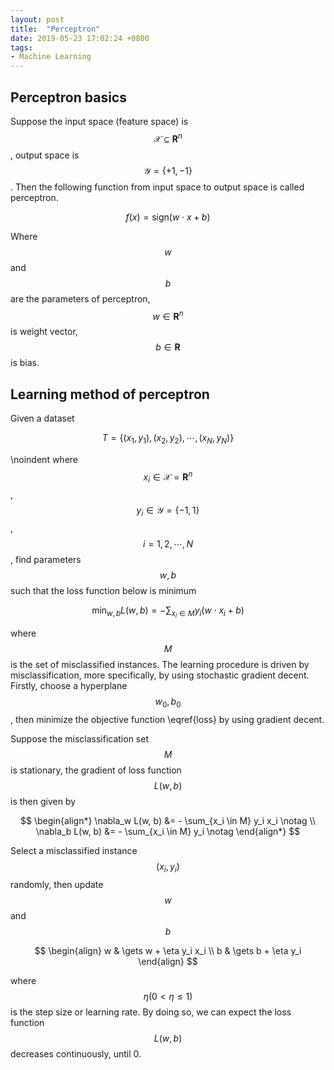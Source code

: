 ```yaml
---
layout: post
title:  "Perceptron"
date: 2019-05-23 17:02:24 +0800
tags: 
- Machine Learning
---
```


<script type="text/x-mathjax-config">
MathJax.Hub.Config({
  TeX: { equationNumbers: { autoNumber: "AMS" } }
});
</script>

## Perceptron basics

Suppose the input space (feature space) is $$\mathcal{X}\subseteq \textbf{R}^n$$, output space is $$\mathcal{Y}=\{+1,-1\}$$. Then the following function from input space to output space is called perceptron.

$$
\begin{equation}
	f(x) = \text{sign} (w \cdot x + b)
\end{equation}
$$

 Where $$w$$ and $$b$$ are the parameters of perceptron, $$w\in \textbf{R}^n$$ is weight vector, $$b\in \textbf{R}$$ is bias. 



## Learning method of perceptron

Given a dataset 

$$
\begin{equation}
	T = \{(x_1, y_1), (x_2, y_2), \cdots, (x_N, y_N)\}
\end{equation}
$$

\noindent where $$x_i \in \mathcal{X} = \textbf{R}^n$$, $$y_i \in \mathcal{Y} =\{-1, 1\}$$, $$i=1,2,\cdots,N$$, find parameters $$w, b$$ such that the loss function below is minimum

$$
\begin{equation}
	\min_{w, b}L(w, b) = - \sum_{x_i\in M}y_i(w\cdot x_i + b)\label{loss}
\end{equation}
$$

where $$M$$ is the set of misclassified instances. The learning procedure is driven by misclassification, more specifically, by using stochastic gradient decent. Firstly, choose a hyperplane $$w_0, b_0$$, then minimize the objective function \eqref{loss}​ by using gradient decent.

Suppose the misclassification set $$M$$ is stationary, the gradient of loss function $$L(w, b)$$ is then given by

$$
\begin{align*}
	\nabla_w L(w, b) &= - \sum_{x_i \in M} y_i x_i \notag \\
	\nabla_b L(w, b) &= - \sum_{x_i \in M} y_i \notag
\end{align*}
$$

Select a misclassified instance $$(x_i, y_i)$$ randomly, then update $$w$$ and $$b$$

$$
\begin{align}
	w & \gets w + \eta y_i x_i \\
	b & \gets b + \eta y_i
\end{align}
$$

where $$\eta(0<\eta\leq 1)$$ is the step size or learning rate. By doing so, we can expect the loss function $$L(w, b)$$ decreases continuously, until 0.